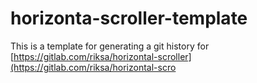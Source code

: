 # horizonta-scroller-template
This is a template for generating a git history for 
[https://gitlab.com/riksa/horizontal-scroller](https://gitlab.com/riksa/horizontal-scro